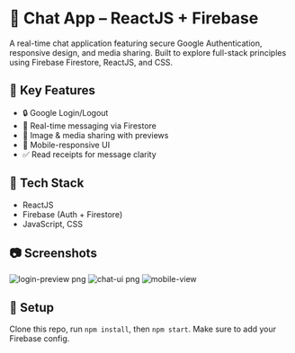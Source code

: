 # 📱 Chat App – ReactJS + Firebase

A real-time chat application featuring secure Google Authentication, responsive design, and media sharing. Built to explore full-stack principles using Firebase Firestore, ReactJS, and CSS.

## 🔐 Key Features
- 🔒 Google Login/Logout
- 💬 Real-time messaging via Firestore
- 📸 Image & media sharing with previews
- 📱 Mobile-responsive UI
- ✅ Read receipts for message clarity

## 🚀 Tech Stack
- ReactJS
- Firebase (Auth + Firestore)
- JavaScript, CSS

## 📷 Screenshots
![login-preview png](https://github.com/user-attachments/assets/70cfce17-c8f1-4767-87b5-5d4d49328816)
![chat-ui png](https://github.com/user-attachments/assets/34c68b19-56fa-404f-b35a-fd4dfb14d8cb)
![mobile-view](https://github.com/user-attachments/assets/dbc256f0-7ae2-44fa-86ce-d85a70813431)



## 📁 Setup
Clone this repo, run `npm install`, then `npm start`. Make sure to add your Firebase config.

